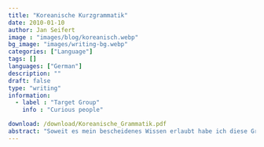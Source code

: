 ```yaml
---
title: "Koreanische Kurzgrammatik"
date: 2010-01-10
author: Jan Seifert
image : "images/blog/koreanisch.webp"
bg_image: "images/writing-bg.webp"
categories: ["Language"]
tags: []
languages: ["German"]
description: ""
draft: false
type: "writing"
information:
  - label : "Target Group"
    info : "Curious people"

download: /download/Koreanische_Grammatik.pdf
abstract: "Soweit es mein bescheidenes Wissen erlaubt habe ich diese Grammatik hier zusammengeschrieben. Gelegentlich optimiere ich dieses Dokument erweitere, überarbeite und korrigiere es. Diese Grammatik wird zwar der Prüfung eines Sprachwissenschaftlers wohl kaum standhalten, aber sie umfasst doch zahlreiche Grundregeln, die auf nachvollziehbare Weise aufbereitet wurden."
---
```

